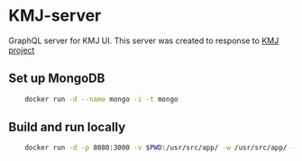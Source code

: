 KMJ-server
==============

GraphQL server for KMJ UI. This server was created to response to [KMJ project](https://github.com/mickyto/kazakovmj) 



## Set up MongoDB
```bash
    docker run -d --name mongo -i -t mongo
```

## Build and run locally
```bash
    docker run -d -p 8080:3000 -v $PWD:/usr/src/app/ -w /usr/src/app/ --link mongo --name kmj node:8.7.0 npm start
```

